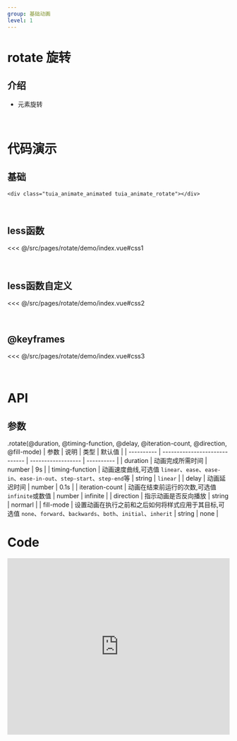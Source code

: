 ```yaml
---
group: 基础动画
level: 1
---
```


# rotate 旋转

## 介绍
* 元素旋转

<br />

# 代码演示

## 基础
```
<div class="tuia_animate_animated tuia_animate_rotate"></div>
```
<br />

## less函数

<<< @/src/pages/rotate/demo/index.vue#css1

<br />

## less函数自定义

<<< @/src/pages/rotate/demo/index.vue#css2

<br />

## @keyframes

<<< @/src/pages/rotate/demo/index.vue#css3

<br />

# API

## 参数

.rotate(@duration, @timing-function, @delay, @iteration-count, @direction, @fill-mode) 
| 参数       | 说明                          | 类型               | 默认值     |
| ---------- | ----------------------------- | ------------------ | ---------- |
| duration       | 动画完成所需时间                 | number           | 9s  |
| timing-function       | 动画速度曲线,可选值 `linear`、`ease`、`ease-in`、`ease-in-out`、`step-start`、`step-end`等 | string | `linear`     |
| delay     | 动画延迟时间  | number | 0.1s |
| iteration-count | 动画在结束前运行的次数,可选值 `infinite`或数值     | number | infinite |
| direction | 指示动画是否反向播放  | string | normarl |
| fill-mode | 设置动画在执行之前和之后如何将样式应用于其目标,可选值 `none`、`forward`、`backwards`、`both`、`initial`、`inherit` | string | none |
<br />

# Code

<iframe allowfullscreen="true" allowpaymentrequest="true" allowtransparency="true" frameborder="0" height="400" width="100%" scrolling="no" style="width: 100%; overflow:hidden; display:block;" loading="lazy" src="https://codepen.io/xieshiyi/embed/ExXVqZv?height=265&theme-id=dark&default-tab=css%2Cresult&user=eltonmesquita&slug-hash=oNjGGbw&pen-title=Prefers-reduce-motion%20media%20query&name=cp_embed_1"></iframe>